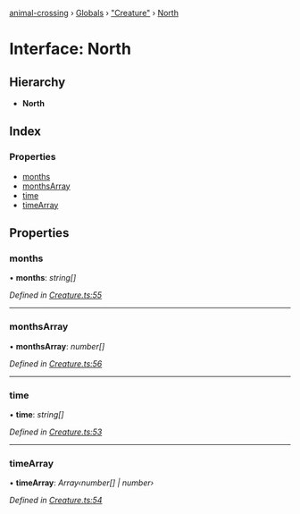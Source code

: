 [animal-crossing](../README.md) › [Globals](../globals.md) › ["Creature"](../modules/_creature_.md) › [North](_creature_.north.md)

# Interface: North

## Hierarchy

* **North**

## Index

### Properties

* [months](_creature_.north.md#months)
* [monthsArray](_creature_.north.md#monthsarray)
* [time](_creature_.north.md#time)
* [timeArray](_creature_.north.md#timearray)

## Properties

###  months

• **months**: *string[]*

*Defined in [Creature.ts:55](https://github.com/Norviah/animal-crossing/blob/09a17bd/module/types/Creature.ts#L55)*

___

###  monthsArray

• **monthsArray**: *number[]*

*Defined in [Creature.ts:56](https://github.com/Norviah/animal-crossing/blob/09a17bd/module/types/Creature.ts#L56)*

___

###  time

• **time**: *string[]*

*Defined in [Creature.ts:53](https://github.com/Norviah/animal-crossing/blob/09a17bd/module/types/Creature.ts#L53)*

___

###  timeArray

• **timeArray**: *Array‹number[] | number›*

*Defined in [Creature.ts:54](https://github.com/Norviah/animal-crossing/blob/09a17bd/module/types/Creature.ts#L54)*
